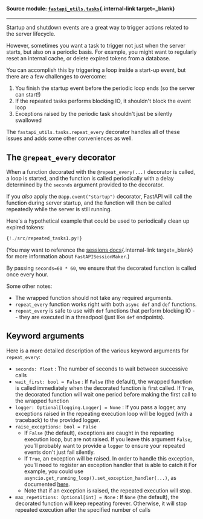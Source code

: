 #### Source module: [`fastapi_utils.tasks`](https://github.com/dmontagu/fastapi-utils/blob/master/fastapi_utils/tasks.py){.internal-link target=_blank}

---

Startup and shutdown events are a great way to trigger actions related to the server lifecycle.

However, sometimes you want a task to trigger not just when the server starts, but also
on a periodic basis. For example, you might want to regularly reset an internal cache, or delete
expired tokens from a database.

You can accomplish this by triggering a loop inside a start-up event, but there are a few
challenges to overcome:

1. You finish the startup event before the periodic loop ends (so the server can start!)
2. If the repeated tasks performs blocking IO, it shouldn't block the event loop
3. Exceptions raised by the periodic task shouldn't just be silently swallowed

The `fastapi_utils.tasks.repeat_every` decorator handles all of these issues and adds some other conveniences as well.

## The `@repeat_every` decorator

When a function decorated with the `@repeat_every(...)` decorator is called, a loop is started,
and the function is called periodically with a delay determined by the `seconds` argument provided to the decorator.

If you *also* apply the `@app.event("startup")` decorator, FastAPI will call the function during server startup,
and the function will then be called repeatedly while the server is still running. 

Here's a hypothetical example that could be used to periodically clean up expired tokens:

```python hl_lines="5 18"
{!./src/repeated_tasks1.py!}
```

(You may want to reference the [sessions docs](session.md){.internal-link target=_blank} for more
information about `FastAPISessionMaker`.)

By passing `seconds=60 * 60`, we ensure that the decorated function is called once every hour.

Some other notes:

* The wrapped function should not take any required arguments.
* `repeat_every` function works right with both `async def` and `def` functions.
* `repeat_every` is safe to use with `def` functions that perform blocking IO -- they are executed in a threadpool
(just like `def` endpoints).


## Keyword arguments

Here is a more detailed description of the various keyword arguments for `repeat_every`:

* `seconds: float` : The number of seconds to wait between successive calls
* `wait_first: bool = False` : If `False` (the default), the wrapped function is called immediately when the decorated
function is first called. If `True`, the decorated function will wait one period before making the first call to the wrapped function
* `logger: Optional[logging.Logger] = None` : If you pass a logger, any exceptions raised in the repeating execution loop will be logged (with a traceback)
    to the provided logger.
* `raise_exceptions: bool = False`
    * If `False` (the default), exceptions are caught in the repeating execution loop, but are not raised. 
    If you leave this argument `False`, you'll probably want to provide a `logger` to ensure your repeated events
    don't just fail silently.
    * If `True`, an exception will be raised. 
    In order to handle this exception, you'll need to register an exception handler that is able to catch it
    For example, you could use `asyncio.get_running_loop().set_exception_handler(...)`, as documented 
    [here](https://docs.python.org/3/library/asyncio-eventloop.html#asyncio.loop.set_exception_handler).
    * Note that if an exception is raised, the repeated execution will stop.   
* `max_repetitions: Optional[int] = None` : If `None` (the default), the decorated function will keep repeating forever.
Otherwise, it will stop repeated execution after the specified number of calls
